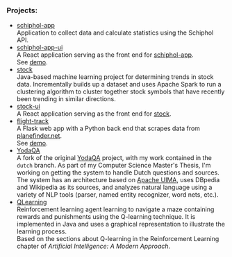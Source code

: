 ### Projects:

* [schiphol-app](https://github.com/ercanse/schiphol-app)
<br /> Application to collect data and calculate statistics using the Schiphol API.
* [schiphol-app-ui](https://github.com/ercanse/schiphol-app-ui)
<br /> A React application serving as the front end for [schiphol-app](https://github.com/ercanse/schiphol-app).  
See [demo](http://52.14.47.77:4000).
* [stock](https://github.com/ercanse/stock)
<br /> Java-based machine learning project for determining trends in stock data. Incrementally builds up a dataset and uses Apache Spark to run a clustering algorithm to cluster together stock symbols that have recently been trending in similar directions.
* [stock-ui](https://github.com/ercanse/stock-ui)
<br /> A React application serving as the front end for [stock](https://github.com/ercanse/stock).  
* [flight-track](https://github.com/S-Ercan/flight-track)
<br /> A Flask web app with a Python back end that scrapes data from [planefinder.net](http://planefinder.net/).  
See [demo](http://52.14.47.77/flight_tracker/flights).
* [YodaQA](https://github.com/ercanse/yodaqa)
<br /> A fork of the original [YodaQA](https://github.com/brmson/yodaqa) project, with my work contained in the ``dutch`` branch. As part of my Computer Science Master's Thesis, I'm working on getting the system to handle Dutch questions and sources. The system has an architecture based on [Apache UIMA](http://uima.apache.org/), uses DBpedia and Wikipedia as its sources, and analyzes natural language using a variety of NLP tools (parser, named entity recognizer, word nets, etc.).
* [QLearning](https://github.com/ercanse/QLearning)
<br /> Reinforcement learning agent learning to navigate a maze containing rewards and punishments using the Q-learning technique.
It is implemented in Java and uses a graphical representation to illustrate the learning process.
<br /> Based on the sections about Q-learning in the Reinforcement Learning chapter of _Artificial Intelligence: A Modern Approach_.
